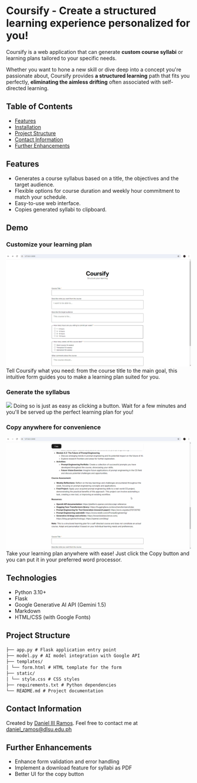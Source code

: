 # Coursify - Create a structured learning experience personalized for you!

Coursify is a web application that can generate **custom course syllabi** or 
learning plans tailored to your specific needs. 

Whether you want to hone a new skill or dive deep into a concept you're 
passionate about, Coursify provides **a structured learning** path that fits 
you perfectly, **eliminating the aimless drifting** often associated with 
self-directed learning.

## Table of Contents
- [Features](#features) <!-- - [Demo](#demo) -->
- [Installation](#installation) <!-- - [Usage](#usage) --> <!-- - [Technologies](#technologies) --> <!-- - [API Integration](#api-integration) -->
- [Project Structure](#project-structure)
- [Contact Information](#contact-information)
- [Further Enhancements](#further-enhancements)

## Features
- Generates a course syllabus based on a title, the objectives and the target 
audience.
- Flexible options for course duration and weekly hour commitment to match your 
schedule.
- Easy-to-use web interface.
- Copies generated syllabi to clipboard.

## Demo
### Customize your learning plan
![](docs/demo1.gif)
Tell Coursify what you need: from the course title to the main goal, this 
intuitive form guides you to make a learning plan suited for you.

### Generate the syllabus
![](docs/demo2.gif)
Doing so is just as easy as clicking a button. Wait for a few minutes and you'll
be served up the perfect learning plan for you!

### Copy anywhere for convenience
![](docs/demo3.gif)
Take your learning plan anywhere with ease! Just click the Copy button and 
you can put it in your preferred word processor.

<!-- ## Running Locally

### Installation

### Usage -->

## Technologies
- Python 3.10+
- Flask
- Google Generative AI API (Gemini 1.5)
- Markdown
- HTML/CSS (with Google Fonts)

<!-- ## API Integration
This project uses [Google Generative AI](https://cloud.google.com/generative-ai)
to generate course syllabi based on user input. To access their API, you need 
to:
1.  -->

## Project Structure

```
├── app.py # Flask application entry point
├── model.py # AI model integration with Google API
├── templates/
│ └── form.html # HTML template for the form
├── static/
│ └── style.css # CSS styles
├── requirements.txt # Python dependencies
└── README.md # Project documentation
```

## Contact Information
Created by [Daniel III Ramos](https://github.com/dhannn). Feel free to 
contact me at [daniel_ramos@dlsu.edu.ph](mailto:daniel_ramos@dlsu.edu.ph)

## Further Enhancements
- Enhance form validation and error handling
- Implement a download feature for syllabi as PDF
- Better UI for the copy button
